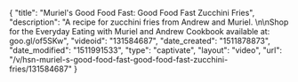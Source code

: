 {
    "title": "Muriel's Good Food Fast: Good Food Fast Zucchini Fries",
    "description": "A recipe for zucchini fries from Andrew and Muriel. \n\nShop for the Everyday Eating with Muriel and Andrew Cookbook available at: goo.gl\/of5SKw",
    "videoid": "131584687",
    "date_created": "1511878873",
    "date_modified": "1511991533",
    "type": "captivate",
    "layout": "video",
    "url": "\/v\/hsn-muriel-s-good-food-fast-good-food-fast-zucchini-fries\/131584687"
}